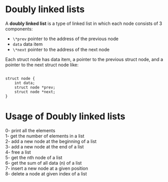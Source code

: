 <h1>Doubly linked lists</h1>
<p>A <strong>doubly linked list</strong> is a type of linked list in which each node consists of 3 components:</p>
<ul>
<li><code>\*prev</code> pointer to the address of the previous node</li>
<li><code>data</code> data item</li>
<li><code>\*next</code> pointer to the address of the next node</li>
</ul>
<p>Each struct node has data item, a pointer to the previous struct node, and a pointer to the next struct node like:</p>
<code>
struct node {
	int data;
	struct node *prev;
	struct node *next;
}
</code>

<h1>Usage of Doubly linked lists</h1>
0- print all the elements</br>
1- get the number of elements in a list</br>
2- add a new node at the beginning of a list</br>
3- add a new node at the end of a list</br>
4- free a list</br>
5- get the nth node of a list</br>
6- get the sum of all data (n) of a list</br>
7- insert a new node at a given position</br>
8- delete a node at given index of a list</br>
